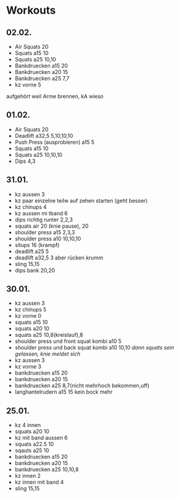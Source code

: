 # Workouts

## 02.02.
* Air Squats 20
* Squats a15 10
* Squats a25 10,10
* Bankdruecken a15 20
* Bankdruecken a20 15
* Bankdruecken a25 7,7
* kz vorne 5

aufgehört weil Arme brennen, kA wieso

## 01.02.
* Air Squats 20
* Deadlift a32,5 5,10,10,10
* Push Press (ausprobieren) a15 5
* Squats a15 10
* Squats a25 10,10,10
* Dips 4,3

## 31.01.
* kz aussen 3
* kz paar einzelne teilw auf zehen starten (geht besser)
* kz chinups 4
* kz aussen mi tband 6
* dips richtig runter 2,2,3
* squats air 20 (knie pause), 20
* shoulder press a15 2,3,3
* shoulder press a10 10,10,10
* situps 16 (krampf)
* deadlift a25 5
* deadlift a32,5 3 aber rücken krumm 
* sling 15,15
* dips bank 20,20

## 30.01.
* kz aussen 3
* kz chinups 5
* kz vorne 0
* squats a15 10
* squats a20 10
* squats a25 10,8(kreislauf),8
* shoulder press und front squat kombi a10 5
* shoulder press und back squat kombi a10 10,10
_dann squats sein gelassen, knie meldet sich_
* kz aussen 3
* kz vorne 3
* bankdruecken a15 20
* bankdruecken a20 15
* bankdruecken a25 8,7(nicht mehrhoch bekommen,uff)
* langhantelrudern a15 15 kein bock mehr

## 25.01.
* kz 4 innen
* squats a20 10
* kz mit band aussen 6
* squats a22.5 10
* sqauts a25 10
* bankdruecken a15 20
* bankdruecken a20 15
* bankdruecken a25 10,10,8
* kz innen 2 
* kz innen mit band 4
* sling 15,15
